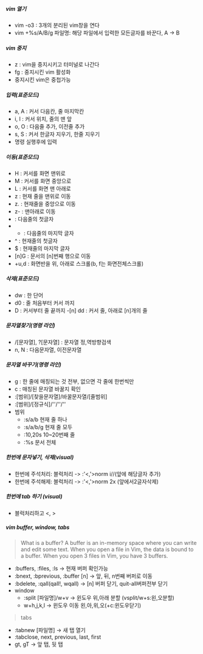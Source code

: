 

##### vim 열기
- vim -o3 : 3개의 분리된 vim창을 연다
- vim +%s/A/B/g 파일명: 해당 파일에서 입력한 모든글자를 바꾼다, A -> B


##### vim 중지
- <ctrl>z : vim을 중지시키고 터미널로 나간다
- fg : 중지시킨 vim 활성화
- 중지시킨 vim은 중첩가능 




##### 입력(표준모드)
- a, A : 커서 다음칸, 줄 마지막칸
- i, I : 커서 위치, 줄의 맨 앞
- o, O : 다음줄 추가, 이전줄 추가
- s, S : 커서 한글자 지우기, 한줄 지우기
- 명령 실행후에 입력

##### 이동(표준모드)
- H : 커서를 화면 맨위로
- M : 커서를 화면 중앙으로 
- L : 커서를 화면 맨 아래로
- z<enter> : 현재 줄을 맨위로 이동
- z. : 현재줄을 중앙으로 이동
- z- : 맨아래로 이동
- <enter> : 다음줄의 첫글자
- - : 다음줄의 마지막 글자
- ^ : 현재줄의 첫글자
- $ : 현재줄의 마지막 글자
- [n]G : 문서의 [n]번째 행으로 이동
- <ctrl>+u,d : 화면반을 위, 아래로 스크롤(b, f는 화면전체스크롤)
    
##### 삭제(표준모드)
- dw : 한 단어
- d0 : 줄 처음부터 커서 까지
- D : 커서부터 줄 끝까지
-[n] dd : 커서 줄, 아래로 [n]개의 줄 

##### 문자열찾기(명령 라인)
- /[문자열], ?[문자열] : 문자열 정,역방향검색
- n, N : 다음문자열, 이전문자열

##### 문자열 바꾸기(명령 라인)
- g : 한 줄에 매칭되는 것 전부, 없으면 각 줄에 한번씩만
- c : 매칭된 문자열 바꿀지 확인
- :[범위]/[찾을문자열]/바꿀문자열/[줄범위]
- :[범위]/[정규식]/''/''/''
- 범위
	- :s/a/b  현재 줄 하나
	- :s/a/b/g  현재 줄 모두
	- :10,20s  10~20번째 줄
	- :%s 	문서 전체

##### 한번에 문자넣기, 삭제(visual)
- 한번에 주석처리: 블럭처리 -> :'<,'>norm i//(앞에 해당글자 추가)
- 한번에 주석해제: 블럭처리 -> :'<,'>norm 2x (앞에서2글자삭제)

##### 한번에 tab 하기 (visual)
- 블럭처리하고 <, >  
 
##### vim buffer, window, tabs
> What is a buffer?
A buffer is an in-memory space where you can write and edit some text. When you open a file in Vim, the data is bound to a buffer. When you open 3 files in Vim, you have 3 buffers.
- :buffers, :files, :ls 		-> 현재 버퍼 확인가능
- :bnext, :bprevious, :buffer [n] 	-> 앞, 뒤, n번째 버퍼로 이동
- :bdelete, :qall(qall!, wqall) 	->  [n] 버퍼 닫기, quit-all버퍼전부 닫기
- window 
	- :split [파일명]/<ctrl>w+v  	-> 윈도우 위,아래 분할 (vsplit/<ctrl>w+s:왼,오분할)
	- <ctrl>w+h,j,k,l 		-> 윈도우 이동 왼,아,위,오(+c:윈도우닫기)

> tabs
- :tabnew [파일명] 		-> 새 탭 열기
- :tabclose, next, previous, last, first
- gt, gT 			-> 앞 탭, 뒷 탭


